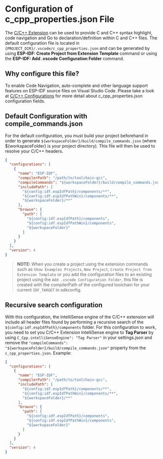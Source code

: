 # Configuration of c_cpp_properties.json File

The [C/C++ Extension](https://marketplace.visualstudio.com/items?itemName=ms-vscode.cpptools) can be used to provide C and C++ syntax highlight, code navigation and Go to declaration/definition within C and C++ files.
The default configuration file is located in `{PROJECT_DIR}/.vscode/c_cpp_properties.json` and can be generated by using **ESP-IDF: Create Project from Extension Template** command or using the **ESP-IDF: Add .vscode Configuration Folder** command.

## Why configure this file?

To enable Code Navigation, auto-complete and other language support features on ESP-IDF source files on Visual Studio Code. Please take a look at [C/C++ Configurations](https://code.visualstudio.com/docs/cpp/config-linux#_cc-configurations) for more detail about c_cpp_properties.json configuration fields.

## Default Configuration with compile_commands.json

For the default configuration, you must build your project beforehand in order to generate `${workspaceFolder}/build/compile_commands.json` (where \${workspaceFolder} is your project directory). This file will then be used to resolve your C/C++ headers.

```json
{
  "configurations": [
    {
      "name": "ESP-IDF",
      "compilerPath": "/path/to/toolchain-gcc",
      "compileCommands": "${workspaceFolder}/build/compile_commands.json",
      "includePath": [
        "${config:idf.espIdfPath}/components/**",
        "${config:idf.espIdfPathWin}/components/**",
        "${workspaceFolder}/**"
      ],
      "browse": {
        "path": [
          "${config:idf.espIdfPath}/components",
          "${config:idf.espIdfPathWin}/components",
          "${workspaceFolder}"
        ]
      }
    }
  ],
  "version": 4
}
```

> **NOTE:** When you create a project using the extension commands such as `Show Examples Projects`, `New Project`, `Create Project from Extension Template` or you add the configuration files to an existing project using the `Add .vscode Configuration Folder`, this file is created with the compilerPath of the configured toolchain for your current `IDF_TARGET` in sdkconfig.

## Recursive search configuration

With this configuration, the IntelliSense engine of the C/C++ extension will include all header files found by performing a recursive search of the `${config:idf.espIdfPath}/components` folder.
For this configuration to work, you need to set you C/C++ Extension IntelliSense engine to **Tag Parser** by using `C_Cpp.intelliSenseEngine": "Tag Parser"` in your settings.json and remove the `"compileCommands": "${workspaceFolder}/build/compile_commands.json"` property from the `c_cpp_properties.json`. Example:

```json
{
  "configurations": [
    {
      "name": "ESP-IDF",
      "compilerPath": "/path/to/toolchain-gcc",
      "includePath": [
        "${config:idf.espIdfPath}/components/**",
        "${config:idf.espIdfPathWin}/components/**",
        "${workspaceFolder}/**"
      ],
      "browse": {
        "path": [
          "${config:idf.espIdfPath}/components",
          "${config:idf.espIdfPathWin}/components",
          "${workspaceFolder}"
        ]
      }
    }
  ],
  "version": 4
}
```
